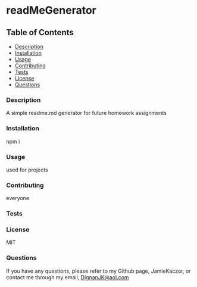 # readMeGenerator

  ## Table of Contents
  
  - [Description](#description)
  - [Installation](#installation)
  - [Usage](#usage)
  - [Contributing](#contributing)
  - [Tests](#tests)
  - [License](#license)
  - [Questions](#questions)
  
  ### Description
  A simple readme.md generator for future homework assignments
  
  ### Installation
  npm i
  
  ### Usage
  used for projects
  
  ### Contributing
  everyone
  
  ### Tests
  
  
  ### License
  MIT
  
  ### Questions
  If you have any questions, please refer to my Github page, JamieKaczor, or contact me through my email, DignanJK@aol.com